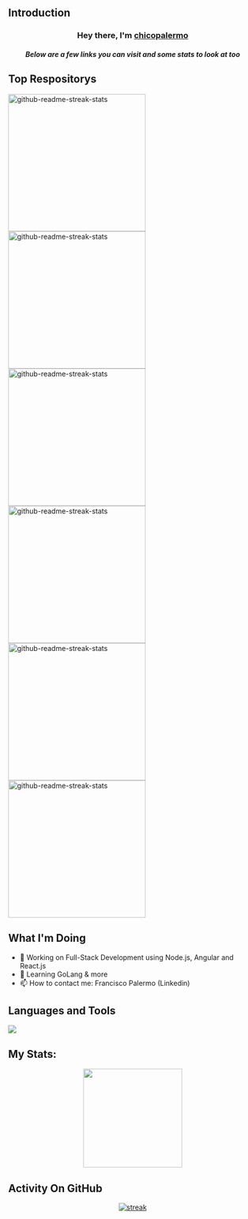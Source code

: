 ## Introduction
<h3 align="center">Hey there, I'm <a href="https://github.com/chicopalermo">chicopalermo</a></h3>
<h5 align="center">Below are a few links you can visit and some stats to look at too</h5>
 
## Top Respositorys
  <p align="left">
     <a href="https://github.com/chicopalermo/driving-school-system-backend"><img width="278" src="https://denvercoder1-github-readme-stats.vercel.app/api/pin/?username=chicopalermo&repo=driving-school-system-backend&theme=react&bg_color=1F222E&title_color=F8D866&hide_border=true&icon_color=F8D866&show_icons=false" alt="github-readme-streak-stats"></a>
    <a href="https://github.com/chicopalermo/messages-scheduler-bot"><img width="278" src="https://denvercoder1-github-readme-stats.vercel.app/api/pin/?username=chicopalermo&repo=messages-scheduler-bot&theme=react&bg_color=1F222E&title_color=F8D866&hide_border=true&icon_color=F8D866&show_icons=false" alt="github-readme-streak-stats"></a>
        <a href="https://github.com/chicopalermo/booking-app-microservices"><img width="278" src="https://denvercoder1-github-readme-stats.vercel.app/api/pin/?username=chicopalermo&repo=booking-app-microservices&theme=react&bg_color=1F222E&title_color=F8D866&hide_border=true&icon_color=F8D866&show_icons=false" alt="github-readme-streak-stats"></a>
            <a href="https://github.com/chicopalermo/spacex-challenge-backend"><img width="278" src="https://denvercoder1-github-readme-stats.vercel.app/api/pin/?username=chicopalermo&repo=spacex-challenge-backend&theme=react&bg_color=1F222E&title_color=F8D866&hide_border=true&icon_color=F8D866&show_icons=false" alt="github-readme-streak-stats"></a>
                <a href="https://github.com/chicopalermo/planetary-simulator-graphs"><img width="278" src="https://denvercoder1-github-readme-stats.vercel.app/api/pin/?username=chicopalermo&repo=planetary-simulator-graphs&theme=react&bg_color=1F222E&title_color=F8D866&hide_border=true&icon_color=F8D866&show_icons=false" alt="github-readme-streak-stats"></a>
                <a href="https://github.com/chicopalermo/threes-game"><img width="278" src="https://denvercoder1-github-readme-stats.vercel.app/api/pin/?username=chicopalermo&repo=threes-game&theme=react&bg_color=1F222E&title_color=F8D866&hide_border=true&icon_color=F8D866&show_icons=false" alt="github-readme-streak-stats"></a>


  </p>

## What I'm Doing

- 🔭 Working on Full-Stack Development using Node.js, Angular and React.js
- 🌱 Learning GoLang & more
- 📫 How to contact me: Francisco Palermo (Linkedin)

## Languages and Tools

<p align="left"> <a href="https://github.com/chicopalermo"><img src="https://skillicons.dev/icons?i=docker,aws,prisma,openstack,nestjs,angular,express,react,nodejs"> </a> </p>

## My Stats:
<p align="center">
<img height="200px" src="https://github-readme-stats.vercel.app/api?username=chicopalermo&hide_border=true&show_icons=true&count_private=true&theme=gruvbox&bg_color=151515">
</p>

## Activity On GitHub

<p align="center">
  <a href="https://github.com/chicopalermo">      
<img title="stats" alt="streak" src="https://github-readme-streak-stats.herokuapp.com/?user=chicopalermo&theme=dark&hide_border=true&stroke=f53b3b"/>
</a> 
</p>



